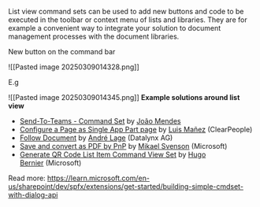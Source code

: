 List view command sets can be used to add new buttons and code to be executed in the toolbar or context menu of lists and libraries. They are for example a convenient way to integrate your solution to document management processes with the document libraries.

New button on the command bar

![[Pasted image 20250309014328.png]]

E.g

![[Pasted image 20250309014345.png]]
**Example solutions around list view**

- [Send-To-Teams - Command Set](https://adoption.microsoft.com/en-us/sample-solution-gallery/sample/pnp-sp-dev-spfx-extensions-react-send-to-teams/) by [João Mendes](https://adoption.microsoft.com/en-us/sample-solution-gallery/joaojmendes/)
- [Configure a Page as Single App Part page](https://adoption.microsoft.com/en-us/sample-solution-gallery/sample/pnp-sp-dev-spfx-extensions-react-command-singlepartapppage/) by [Luis Mañez](https://adoption.microsoft.com/en-us/sample-solution-gallery/luismanez/) (ClearPeople)
- [Follow Document](https://adoption.microsoft.com/en-us/sample-solution-gallery/sample/pnp-sp-dev-spfx-web-parts-react-follow-document/) by [André Lage](https://adoption.microsoft.com/en-us/sample-solution-gallery/aaclage/) (Datalynx AG)
- [Save and convert as PDF by PnP](https://adoption.microsoft.com/en-us/sample-solution-gallery/sample/pnp-sp-dev-spfx-extensions-react-command-convert-to-pdf/) by [Mikael Svenson](https://adoption.microsoft.com/en-us/sample-solution-gallery/wobba/) (Microsoft)
- [Generate QR Code List Item Command View Set](https://adoption.microsoft.com/en-us/sample-solution-gallery/sample/pnp-sp-dev-spfx-extensions-react-command-qrcode/) by [Hugo Bernier](https://adoption.microsoft.com/en-us/sample-solution-gallery/hugoabernier/) (Microsoft)


Read more:
https://learn.microsoft.com/en-us/sharepoint/dev/spfx/extensions/get-started/building-simple-cmdset-with-dialog-api